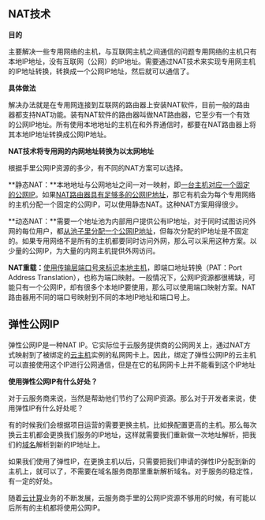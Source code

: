 ## NAT技术

**目的**

主要解决一些专用网络的主机，与互联网主机之间通信的问题专用网络的主机只有本地IP地址，没有互联网（公网）的IP地址。需要通过NAT技术来实现专用网主机的IP地址转换，转换成一个公网IP地址，然后就可以通信了。

**具体做法**

解决办法就是在专用网连接到互联网的路由器上安装NAT软件，目前一般的路由器都支持NAT功能。装有NAT软件的路由器叫做NAT路由器，它至少有一个有效的公网IP地址。所有使用本地地址的主机在和外界通信时，都要在NAT路由器上将其本地IP地址转换成公网IP地址。

**NAT技术将专用网的内网地址转换为以太网地址**

根据手里公网IP资源的多少，有不同的NAT方案可以选择。

**静态NAT：**本地地址与公网地址之间一对一映射，即<u>一台主机对应一个固定的公网IP</u>。如果<u>NAT路由器具有足够多的公网IP地址</u>，那它有机会为每个专用网络的主机分配一个固定的公网IP，可以使用静态NAT。这种NAT方案用得很少。

**动态NAT：**需要一个地址池为内部用户提供公有IP地址，对于同时试图访问外网的每位用户，都<u>从池子里分配一个公网IP地址</u>，但每次分配的IP地址是不固定的。如果专用网络不是所有的主机都要同时访问外网，那么可以采用这种方案。以少量的公网IP，为大量的内网主机提供外网访问。

**NAT重载：**<u>使用传输层端口号来标识本地主机</u>，即端口地址转换（PAT：Port Address Translation），也称为端口映射。一般情况下，公网IP资源都很稀缺，可能只有一个公网IP，却有很多个本地IP要使用，那么可以使用端口映射方案。NAT路由器用不同的端口号映射到不同的本地IP地址和端口号上。



## 弹性公网IP

弹性公网IP是一种NAT IP。它实际位于云服务提供商的公网网关上，通过NAT方式映射到了被绑定的[云主机](https://www.west.cn/cloudhost/)实例的私网网卡上。因此，绑定了弹性公网IP的云主机可以直接使用这个IP进行公网通信，但是在它的私网网卡上并不能看到这个IP地址

**使用弹性公网IP有什么好处？**

对于云服务商来说，当然是帮助他们节约了公网IP资源。那么对于开发者来说，使用弹性IP有什么好处呢？

有的时候我们会根据项目运营的需要更换主机，比如换配置更高的主机。那么每次换云主机都会更换我们服务的IP地址，这样就需要我们重新做一次地址解析，把我们的[域名](https://www.west.cn/services/domain/)解析到新的IP地址上。

如果我们使用了弹性IP，在更换主机以后，只需要把我们申请的弹性IP分配到新的主机上，就可以了，不需要在域名服务商那里重新解析域名。对于服务的稳定性，有一定的好处。

随着[云计算](https://www.west.cn/)业务的不断发展，云服务商手里的公网IP资源不够用的时候，有可能以后所有的主机都将使用公网IP。